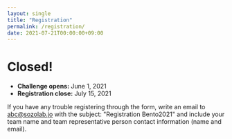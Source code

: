 ```yaml
---
layout: single
title: "Registration"
permalink: /registration/
date: 2021-07-21T00:00:00+09:00
---
```


# Closed!
- __Challenge opens:__ June 1, 2021
- __Registration close:__ July 15, 2021

<!-- Please register from [here](https://docs.google.com/forms/d/e/1FAIpQLSe-tdppr-VivBR8nSe_cnTophJsZ3vHLeGBEMYS4j7UGhLMeA/viewform) -->

If you have any trouble registering through the form, write an email to abc@sozolab.jo with the subject: "Registration Bento2021" and include your team name and team representative person contact information (name and email).


